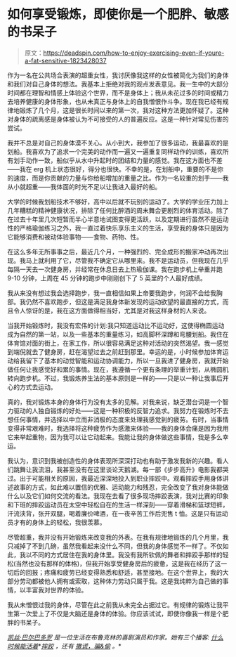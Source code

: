 # 如何享受锻炼，即使你是一个肥胖、敏感的书呆子

> 原文：<https://deadspin.com/how-to-enjoy-exercising-even-if-youre-a-fat-sensitive-1823428037>

作为一名在公共场合表演的超重女性，我讨厌像我这样的女性被简化为我们的身体和我们对自己身体的想法。我基本上拒绝对我的观点发表意见。我一生中的大部分时间都在理智和情感上体验这个世界，而不是身体上；我从未花过多的时间或精力去培养健康的身体形象，也从未真正与身体上的自我憎恨作斗争。现在我已经有规律地锻炼了几个月，这是很长时间以来的第一次，我对这种方法更加怀疑了。这种对身体的疏离感是身体被认为不可接受的人的普遍反应。这是一种针对常见伤害的尝试。



我并不总是对自己的身体漠不关心。从小到大，我参加了很多运动，我最喜欢的是划船。我喜欢为了追求一个完美的动作而一遍又一遍重复同样动作的训练，喜欢所有划手动作一致，船似乎从水中升起时的团结和力量的感觉。我在这方面也不差——我在 erg 机上状态很好，得分也很快。不幸的是，在划船中，重要的不是你的速度，而是你贡献的力量与你给船增加的重量之比。作为一名较重的划手——我从小就超重——我体面的时光不足以让我进入最好的船。

大学的时候我划船技术不够好，高中以后就不玩别的运动了。大学的学业压力加上几年糟糕的精神健康状况，排除了任何比醉酒的周末舞会更剧烈的体育活动。除了在过去十年里几次短暂而半心半意地试图变得更活跃，以及定期进行虽然不是运动性的严格瑜伽练习之外，我一直过着快乐享乐主义的生活，享受我的身体只是因为它能够消费和被动体验事物——食物、药物、性。

在这么多年无所事事之后，最近几个月，一种强烈的、完全成形的搬家冲动再次出现。我马上就利用了它，尽管我不确定它从哪里来。我不是运动员，但我现在几乎每隔一天去一次健身房，并经常在休息日去上热瑜伽课。我在跑步机上举重并跑 9-10 分钟，上周在 45 分钟的跑步中刚刚创下了 5 英里的个人最好成绩。

我从来没有想过我会选择跑步，我一直相信如果上帝要我跑步，何润不会给我胸部。我仍然不喜欢跑步，但这是满足我身体新发现的运动欲望的最直接的方式，而且令人惊讶的是，我在这方面做得相当好，尤其是对我这样身材的人来说。

当我开始锻炼时，我没有宏伟的计划:我只知道运动比不运动好，这使得椭圆运动成为自然的第一站，以及一些基本的重量练习，如高脚杯深蹲和弯腰划船。我住在体育馆对面的街上，在家工作，所以很容易满足这种对活动的突然渴望。我一感觉到端倪就去了健身房，赶在渴望过去之前赶到那里。幸运的是，小时候参加体育运动给我留下了基本的动觉智能和运动协调能力，所以一旦我进了健身房，我就开始做任何让我感觉好和累的事情。现在，我遵循一个更有条理的举重计划，从椭圆机转向跑步机。不过，我锻炼养生法的基本原则是一样的——只是以一种让我事后开心的方式去运动。

真的，我对锻炼本身的身体行为没有太多的见解。对我来说，缺乏潜台词是一个智力驱动的人独自锻炼的好处——这是一种积极的反智力追求。我努力在锻炼时不去想任何事情，并选择以中立而非消极的态度来处理我感觉到的疲劳。有时，当事情变得非常艰难时，我选择将这种疲劳作为感激来体验——我的身体会痛是因为我用它来举起重物，因为我可以让它动起来。我能让我的身体做这些事情，我是多么幸运。

我认为，意识到我被创造性的身体表现所深深打动也有助于激发我新的兴趣。看人们跳舞让我流泪，我甚至没有在这里谈论天鹅湖。每一部《步步高升》电影我都哭过。出于可能相关的原因，我最近深深地投入到职业摔跤中。观看摔跤手用身体讲述故事的方式，如此难以置信的优雅、运动能力和残忍，完全改变了我对身体能做什么以及它们如何交流的看法。我现在去看了很多现场摔跤表演，我对比赛的印象和下班的摔跤运动员在太空中轻松自在的生活一样深刻——穿着滑梯和篮球短裤，汗流浃背，张开双腿，喝着廉价啤酒，在一夜辛苦工作后兜售 t 恤。这是只有运动员才有的身体上的轻松，我很羡慕。

尽管超重，我并没有开始锻炼来改变我的外表。在我有规律地锻炼的几个月里，我只减掉了不到几磅，虽然我看起来没什么不同，但我的身体感觉不一样了。不仅如此，我以不同的方式居住在我的身体里。我没有我所钦佩的舞者和摔跤手那样的轻松(当然也没有那样的体格)，但我开始享受健身房后的疲惫，这是我在经历了这一切后的回报；疼痛和疲劳已经变得熟悉和舒适，甚至接地。在这个世界上，我的大部分劳动都被他人拥有或索取，这种体力劳动只属于我。这是我纯粹为自己做的事情，以丰富我对世界的体验。

我从未憎恨过我的身体，尽管在此之前我从未完全占据过它。有规律的锻炼让我平生第一次爱上了不仅是大脑还是身体的体验。你应该试试，即使你像我一样是个肥胖的书呆子。

[*凯丝·巴尔巴多罗*](https://twitter.com/kathbarbadoro) *是一位生活在布鲁克林的喜剧演员和作家。她有三个播客:* [*什么时候能活着*](https://soundcloud.com/whatatimepod)*[*摔跤*](https://soundcloud.com/wrestlesplania) *，还有* [*撒谎，骗&偷*](http://www.bodytapeintl.com/lie-cheat-steal/) *。**